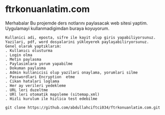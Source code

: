 # ftrkonuanlatim.com
<div>
    Merhabalar 
    Bu projemde ders notlarını paylasacak web sitesi yaptim.
    Uygulamayi kullanmadigimdan buraya koyuyorum.

    
    Kullanici adi, eposta, sifre ile kayit olup giris yapabiliyorsunuz. 
    Yazilari, pdf, word dosyalarini yükleyerek paylaşabiliryorsunuz. 
    Genel olarak yaptıklarım:
    . Kullanıcı olusturma
    . Login olma
    . Metin paylasma
    . Paylasimlara yorum yapabilme
    . Dokuman paylasma
    . Admin kullanicisi olup yazilari onaylama, yorumlari silme
    . Passwordlari Encryption  etme
    . Cikan hatalari loglama
    . Her ay verileri yedekleme
    . URL leri duzeltme
    . URl leri otomatik mapsleme (sitemap.xml)
    . Hizli kurulum ile hizlica test edebilme

    git clone https://github.com/abdullahciftci034/ftrkonuanlatim.com.git
    
</div>
